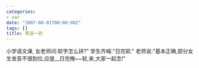 ```yaml
---
categories:
- var
date: "2007-08-01T00:00:00Z"
tags: []
title: 笑话一则
---
```


小学语文课,
女老师问:软字怎么拼?"
学生齐喊:"日完软."
老师说:"基本正确,部分女生发音不很到位,应是__日完俺\~\~软,来,大家一起念!"
